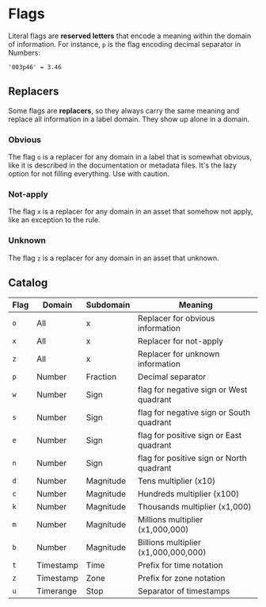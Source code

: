 # Flags

Literal flags are **reserved letters** that encode a meaning within the domain of information. For instance, `p` is the flag encoding decimal separator in Numbers:
```
'003p46' = 3.46
```

## Replacers

Some flags are **replacers**, so they always carry the same meaning and replace all information in a label domain. They show up alone in a domain.

### Obvious

The flag `o` is a replacer for any domain in a label that is somewhat obvious, like it is described in the documentation or metadata files. It's the lazy option for not filling everything. Use with caution.

### Not-apply

The flag `x` is a replacer for any domain in an asset that somehow not apply, like an exception to the rule.

### Unknown

The flag `z` is a replacer for any domain in an asset that unknown.

## Catalog

| Flag        | Domain     | Subdomain | Meaning                                     |
|-------------|------------|-----------|---------------------------------------------|
|`o`          | All  | x  | Replacer for obvious information |
|`x`          | All  | x  | Replacer for not-apply |
|`z`          | All  | x  | Replacer for unknown information    |
|`p`          | Number     | Fraction  | Decimal separator |
|`w`          | Number     | Sign      | flag for negative sign or West quadrant     |
|`s`          | Number     | Sign      | flag for negative sign or South quadrant     |
|`e`          | Number     | Sign      | flag for positive sign or East quadrant     |
|`n`          | Number     | Sign      | flag for positive sign or North quadrant     |
|`d`          | Number     | Magnitude | Tens multiplier (x10)     |
|`c`          | Number     | Magnitude | Hundreds multiplier (x100)     |
|`k`          | Number     | Magnitude | Thousands multiplier (x1,000)     |
|`m`          | Number     | Magnitude | Millions multiplier (x1,000,000)     |
|`b`          | Number     | Magnitude | Billions multiplier (x1,000,000,000)    |
|`t`          | Timestamp  | Time  | Prefix for time notation |
|`z`          | Timestamp  | Zone  | Prefix for zone notation |
|`u`          | Timerange  | Stop  | Separator of timestamps    |

